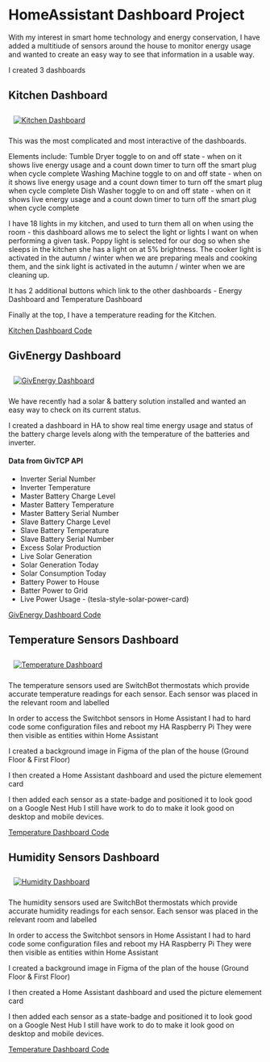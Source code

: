 # HomeAssistant Dashboard Project

With my interest in smart home technology and energy conservation, I have added a multitiude of sensors around the house to monitor energy usage and wanted to create
an easy way to see that information in a usable way.

I created 3 dashboards

## Kitchen Dashboard

<a href="#" target="_blank"><img style="margin: 10px" src="https://russellventura.co.uk/wp-content/uploads/2022/12/HA-Kitchen-Dashboard.png" alt="Kitchen Dashboard"  /></a>  

This was the most complicated and most interactive of the dashboards.

Elements include:
Tumble Dryer toggle to on and off state - when on it shows live energy usage and a count down timer to turn off the smart plug when cycle complete
Washing Machine toggle to on and off state - when on it shows live energy usage and a count down timer to turn off the smart plug when cycle complete
Dish Washer toggle to on and off state - when on it shows live energy usage and a count down timer to turn off the smart plug when cycle complete

I have 18 lights in my kitchen, and used to turn them all on when using the room - this dashboard allows me to select the light or lights I want on
when performing a given task. Poppy light is selected for our dog so when she sleeps in the kitchen she has a light on at 5% brightness. The cooker light
is activated in the autumn / winter when we are preparing meals and cooking them, and the sink light is activated in the autumn / winter when we are cleaning up.

It has 2 additional buttons which link to the other dashboards - Energy Dashboard and Temperature Dashboard

Finally at the top, I have a temperature reading for the Kitchen.

<a href="https://github.com/russellventura/HomeAssistant/blob/main/Kitchen%20Dashboard" target="_blank"> Kitchen Dashboard Code</a> 

## GivEnergy Dashboard

<a href="#" target="_blank"><img style="margin: 10px" src="https://russellventura.co.uk/wp-content/uploads/2022/12/HA-GivEnergy-Dashboard.png" alt="GivEnergy Dashboard"  /></a>  

We have recently had a solar & battery solution installed and wanted an easy way to check on its current status.

I created a dashboard in HA to show real time energy usage and status of the battery charge levels along with the temperature of the batteries and inverter.

#### Data from GivTCP API

- Inverter Serial Number
- Inverter Temperature
- Master Battery Charge Level
- Master Battery Temperature
- Master Battery Serial Number
- Slave Battery Charge Level
- Slave Battery Temperature
- Slave Battery Serial Number
- Excess Solar Production 
- Live Solar Generation 
- Solar Generation Today
- Solar Consumption Today
- Battery Power to House
- Batter Power to Grid
- Live Power Usage - (tesla-style-solar-power-card)

<a href="https://github.com/russellventura/HomeAssistant/blob/main/GivEnergy%20Dashboard" target="_blank"> GivEnergy Dashboard Code</a> 

## Temperature Sensors Dashboard

<a href="#" target="_blank"><img style="margin: 10px" src="https://russellventura.co.uk/wp-content/uploads/2022/12/HA-Temperature-Dashboard.png" alt="Temperature Dashboard"  /></a>  

The temperature sensors used are SwitchBot thermostats which provide accurate temperature readings for each sensor.
Each sensor was placed in the relevant room and labelled

In order to access the Switchbot sensors in Home Assistant I had to hard code some configuration files and reboot my HA Raspberry Pi
They were then visible as entities within Home Assistant

I created a background image in Figma of the plan of the house (Ground Floor & First Floor)

I then created a Home Assistant dashboard and used the picture elemement card

I then added each sensor as a state-badge and positioned it to look good on a Google Nest Hub
I still have work to do to make it look good on desktop and mobile devices.

<a href="https://github.com/russellventura/HomeAssistant/blob/main/Temperature%20Dashboard" target="_blank"> Temperature Dashboard Code</a> 

## Humidity Sensors Dashboard

<a href="#" target="_blank"><img style="margin: 10px" src="https://russellventura.co.uk/wp-content/uploads/2022/12/HA-Humidity-Dashboard.png" alt="Humidity Dashboard"  /></a>  

The humidity sensors used are SwitchBot thermostats which provide accurate humidity readings for each sensor.
Each sensor was placed in the relevant room and labelled

In order to access the Switchbot sensors in Home Assistant I had to hard code some configuration files and reboot my HA Raspberry Pi
They were then visible as entities within Home Assistant

I created a background image in Figma of the plan of the house (Ground Floor & First Floor)

I then created a Home Assistant dashboard and used the picture elemement card

I then added each sensor as a state-badge and positioned it to look good on a Google Nest Hub
I still have work to do to make it look good on desktop and mobile devices.

<a href="https://github.com/russellventura/HomeAssistant/blob/main/Temperature%20Dashboard" target="_blank"> Temperature Dashboard Code</a> 
